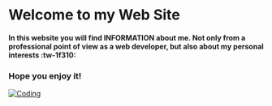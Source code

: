 # Welcome to my Web Site

#### In this website you will find INFORMATION about me. Not only from a professional point of view as a web developer, but also about my personal interests :tw-1f310:

### Hope you enjoy it!

[![Coding](https://media.giphy.com/media/UcK7JalnjCz0k/giphy.gif "Coding")](https://media.giphy.com/media/UcK7JalnjCz0k/giphy.gif "Coding")